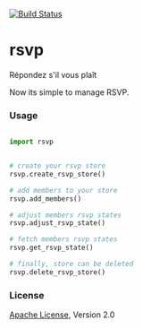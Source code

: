 [![Build Status](https://travis-ci.org/sundeep-co-in/rsvp.svg?branch=master)](https://travis-ci.org/sundeep-co-in/rsvp)

# rsvp
Répondez s'il vous plaît

Now its simple to manage RSVP.

### Usage

```python

import rsvp


# create your rsvp store
rsvp.create_rsvp_store()

# add members to your store
rsvp.add_members()

# adjust members rsvp states
rsvp.adjust_rsvp_state()

# fetch members rsvp states
rsvp.get_rsvp_state()

# finally, store can be deleted
rsvp.delete_rsvp_store()

```

### License

[Apache License](http://www.apache.org/licenses/LICENSE-2.0), Version 2.0
